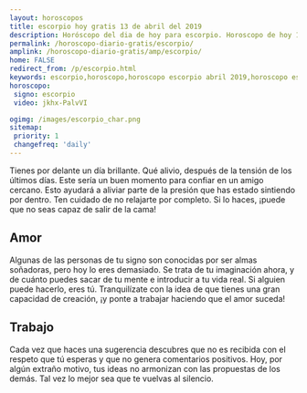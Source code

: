 ```yaml
---
layout: horoscopos
title: escorpio hoy gratis 13 de abril del 2019 
description: Horóscopo del dia de hoy para escorpio. Horoscopo de hoy 13 de abril del 2019. Las predicciones de amor, trabajo, vida personal gratis.
permalink: /horoscopo-diario-gratis/escorpio/
amplink: /horoscopo-diario-gratis/amp/escorpio/
home: FALSE
redirect_from: /p/escorpio.html
keywords: escorpio,horoscopo,horoscopo escorpio abril 2019,horoscopo escorpio hoy,tarot escorpio abril 2019,horoscopo escorpio,tarot escorpio hoy,horoscopo de hoy,horoscopo diario,tarot del amor,horoscopo de hoy escorpio,horoscopo diario del tarot, Horoscopo de hoy escorpio 13 de abril del 2019,horóscopo del día, el horoscopo de hoy
horoscopo:
 signo: escorpio
 video: jkhx-PalvVI

ogimg: /images/escorpio_char.png
sitemap:
 priority: 1
 changefreq: 'daily'
---
```



Tienes por delante un día brillante. Qué alivio, después de la tensión de los últimos días. Este sería un buen momento para confiar en un amigo cercano. Esto ayudará a aliviar parte de la presión que has estado sintiendo por dentro. Ten cuidado de no relajarte por completo. Si lo haces, ¡puede que no seas capaz de salir de la cama!

## Amor

Algunas de las personas de tu signo son conocidas por ser almas soñadoras, pero hoy lo eres demasiado. Se trata de tu imaginación ahora, y de cuánto puedes sacar de tu mente e introducir a tu vida real. Si alguien puede hacerlo, eres tú. Tranquilízate con la idea de que tienes una gran capacidad de creación, ¡y ponte a trabajar haciendo que el amor suceda!

## Trabajo

Cada vez que haces una sugerencia descubres que no es recibida con el respeto que tú esperas y que no genera comentarios positivos. Hoy, por algún extraño motivo, tus ideas no armonizan con las propuestas de los demás. Tal vez lo mejor sea que te vuelvas al silencio.